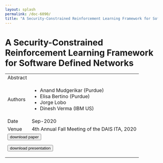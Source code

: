 ```yaml
---
layout: splash
permalink: /doc-6090/
title: "A Security-Constrained Reinforcement Learning Framework for Software Defined Networks"
---
```


# A Security-Constrained Reinforcement Learning Framework for Software Defined Networks

<table>
    <tbody>
    <tr>
        <td>Abstract</td>
        <td></td>
    </tr>
    <tr>
        <td>Authors</td>
        <td>
            <ul>
                <li>Anand Mudgerikar (Purdue)</li>
                <li>Elisa Bertino (Purdue)</li>
                <li>Jorge Lobo</li>
                <li>Dinesh Verma (IBM US)</li>
            </ul>
        </td>
    </tr>
    <tr>
        <td>Date</td>
        <td>Sep-2020</td>
    </tr>
    <tr>
        <td>Venue</td>
        <td>4th Annual Fall Meeting of the DAIS ITA, 2020</td>
    </tr>
        <tr>
            <td colspan="2">
                <form method="get" action="https://ibm.box.com/v/doc-6090-paper">
                    <button type="submit">download paper</button>
                </form>
                <form method="get" action="https://ibm.box.com/v/doc-6090-slides">
                    <button type="submit">download presentation</button>
                </form>
            </td>
        </tr>
    </tbody>
</table>
